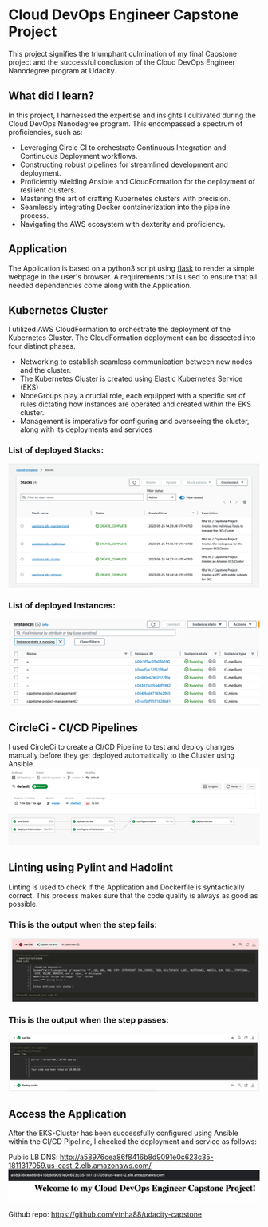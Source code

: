 # Cloud DevOps Engineer Capstone Project

This project signifies the triumphant culmination of my final Capstone project and the successful conclusion of the Cloud DevOps Engineer Nanodegree program at Udacity.

## What did I learn?

In this project, I harnessed the expertise and insights I cultivated during the Cloud DevOps Nanodegree program. This encompassed a spectrum of proficiencies, such as:
- Leveraging Circle CI to orchestrate Continuous Integration and Continuous Deployment workflows.
- Constructing robust pipelines for streamlined development and deployment.
- Proficiently wielding Ansible and CloudFormation for the deployment of resilient clusters.
- Mastering the art of crafting Kubernetes clusters with precision.
- Seamlessly integrating Docker containerization into the pipeline process.
- Navigating the AWS ecosystem with dexterity and proficiency.

## Application

The Application is based on a python3 script using <a target="_blank" href="https://flask.palletsprojects.com">flask</a> to render a simple webpage in the user's browser.
A requirements.txt is used to ensure that all needed dependencies come along with the Application.

## Kubernetes Cluster
I utilized AWS CloudFormation to orchestrate the deployment of the Kubernetes Cluster. The CloudFormation deployment can be dissected into four distinct phases.
- Networking to establish seamless communication between new nodes and the cluster.
- The Kubernetes Cluster is created using Elastic Kubernetes Service (EKS)
- NodeGroups play a crucial role, each equipped with a specific set of rules dictating how instances are operated and created within the EKS cluster.
- Management is imperative for configuring and overseeing the cluster, along with its deployments and services
### List of deployed Stacks:
![CloudFormation](./screenshots/cloudformation_stacks.png)
### List of deployed Instances:
![Show Instances](./screenshots/show_instances.png)
## CircleCi - CI/CD Pipelines
I used CircleCi to create a CI/CD Pipeline to test and deploy changes manually before they get deployed automatically to the Cluster using Ansible.
![CircleCi Pipeline](./screenshots/circleci_pipeline.png)

## Linting using Pylint and Hadolint
Linting is used to check if the Application and Dockerfile is syntactically correct. This process makes sure that the code quality is always as good as possible.

### This is the output when the step fails:
![Linting step fail](./screenshots/linting_step_fail.png)

### This is the output when the step passes:
![Linting step success](./screenshots/linting_step_success.png)

## Access the Application
After the EKS-Cluster has been successfully configured using Ansible within the CI/CD Pipeline, I checked the deployment and service as follows:


Public LB DNS: http://a58976cea86f8416b8d9091e0c623c35-1811317059.us-east-2.elb.amazonaws.com/
![Access LB DNS](./screenshots/access_lb_dns.png)

Github repo: https://github.com/vtnha88/udacity-capstone
